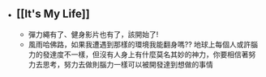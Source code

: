 - ## [[It's My Life]]
	- 彈力繩有了、健身影片也有了，該開始了!
	- 風雨哈佛路，如果我遭遇到那樣的環境我能翻身嗎?? 地球上每個人或許腦力的發達度不一樣，但沒有人身上有什麼莫名其妙的神力，你要相信著努力去思考，努力去做則腦力一樣可以被開發達到想做的事情